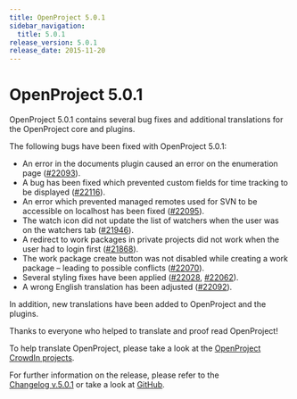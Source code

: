 ```yaml
---
title: OpenProject 5.0.1
sidebar_navigation:
  title: 5.0.1
release_version: 5.0.1
release_date: 2015-11-20
---
```


# OpenProject 5.0.1

OpenProject 5.0.1 contains several bug fixes and additional translations
for the OpenProject core and plugins.

The following bugs have been fixed with OpenProject 5.0.1:

  - An error in the documents plugin caused an error on the enumeration
    page
    ([#22093](https://community.openproject.org/work_packages/22093)).
  - A bug has been fixed which prevented custom fields for time tracking
    to be displayed
    ([#22116](https://community.openproject.org/work_packages/22116)).
  - An error which prevented managed remotes used for SVN to be
    accessible on localhost has been fixed
    ([#22095](https://community.openproject.org/work_packages/22095)).
  - The watch icon did not update the list of watchers when the user was
    on the watchers tab
    ([#21946](https://community.openproject.org/work_packages/21946)).
  - A redirect to work packages in private projects did not work when
    the user had to login first
    ([#21868](https://community.openproject.org/work_packages/21868)).
  - The work package create button was not disabled while creating a
    work package – leading to possible conflicts
    ([#22070](https://community.openproject.org/work_packages/22070)).
  - Several styling fixes have been applied
    ([#22028](https://community.openproject.org/work_packages/22028),
    [#22062](https://community.openproject.org/work_packages/22062)).
  - A wrong English translation has been adjusted
    ([#22092](https://community.openproject.org/work_packages/22092)).

In addition, new translations have been added to OpenProject and the
plugins.

Thanks to everyone who helped to translate and proof read OpenProject!

To help translate OpenProject, please take a look at the [OpenProject
CrowdIn projects](https://crowdin.com/projects/opf).

For further information on the release, please refer to the  
[Changelog v.5.0.1](https://community.openproject.org/versions/774)
or take a look at
[GitHub](https://github.com/opf/openproject/tree/v5.0.1).



